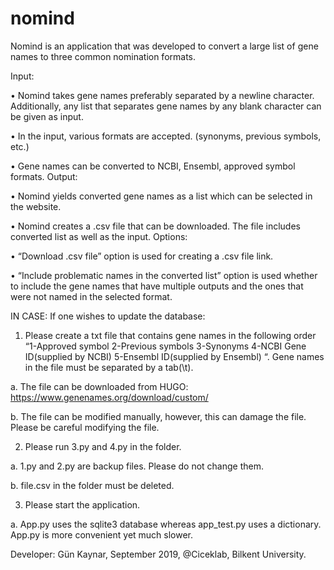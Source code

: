 # nomind


Nomind is an application that was developed to convert a large list of gene names to three common nomination formats.

Input:

•	Nomind takes gene names preferably separated by a newline character. Additionally, any list that separates gene names by any blank character can be given as input. 

•	In the input, various formats are accepted. (synonyms, previous symbols, etc.)

•	Gene names can be converted to NCBI, Ensembl, approved symbol formats.
Output:

•	Nomind yields converted gene names as a list which can be selected in the website.

•	Nomind creates a .csv file that can be downloaded. The file includes converted list as well as the input.
Options:

•	“Download .csv file” option is used for creating a .csv file link.

•	“Include problematic names in the converted list” option is used whether to include the gene names that have multiple outputs and the ones that were not named in the selected format.

IN CASE:
If one wishes to update the database:
1.	Please create a txt file that contains gene names in the following order “1-Approved symbol 2-Previous symbols 3-Synonyms 4-NCBI Gene ID(supplied by NCBI) 5-Ensembl ID(supplied by Ensembl) “. Gene names in the file must be separated by a tab(\t). 

a.	The file can be downloaded from HUGO: https://www.genenames.org/download/custom/

b.	The file can be modified manually, however, this can damage the file. Please be careful modifying the file.

2.	Please run 3.py and 4.py in the folder.

a.	1.py and 2.py are backup files. Please do not change them.

b.	file.csv in the folder must be deleted. 

3.	Please start the application.

a.	App.py uses the sqlite3 database whereas app_test.py uses a dictionary. App.py is more convenient yet much slower. 

Developer: Gün Kaynar, September 2019, @Ciceklab, Bilkent University.
